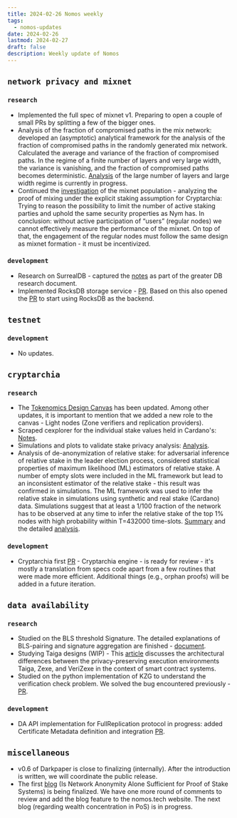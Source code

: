```yaml
---
title: 2024-02-26 Nomos weekly
tags:
  - nomos-updates
date: 2024-02-26
lastmod: 2024-02-27
draft: false
description: Weekly update of Nomos
---
```

## `network privacy and mixnet`

### `research`

- Implemented the full spec of mixnet v1. Preparing to open a couple of small PRs by splitting a few of the bigger ones.
- Analysis of the fraction of compromised paths in the mix network: developed an (asymptotic) analytical framework for the analysis of the fraction of compromised paths in the randomly generated mix network. Calculated the average and variance of the fraction of compromised paths. In the regime of a finite number of layers and very large width, the variance is vanishing, and the fraction of compromised paths becomes deterministic. [Analysis](https://www.overleaf.com/project/64ff35bb625e39b2cad298e5) of the large number of layers and large width regime is currently in progress.
- Continued the [investigation](https://www.notion.so/Populating-Mixnet-in-Cryptarchia-adf0ad10bd6b4c56b9597f7719b12092) of the mixnet population - analyzing the proof of mixing under the explicit staking assumption for Cryptarchia: Trying to reason the possibility to limit the number of active staking parties and uphold the same security properties as Nym has. In conclusion: without active participation of “users” (regular nodes) we cannot effectively measure the performance of the mixnet. On top of that, the engagement of the regular nodes must follow the same design as mixnet formation - it must be incentivized.

### `development`

- Research on SurrealDB - captured the [notes](https://www.notion.so/Key-Value-Database-943f54941d0347aa89a0de87ad9cc43a#98f0608a34744e41abee16f5ea162617) as part of the greater DB research document.
- Implemented RocksDB storage service - [PR](https://github.com/logos-co/nomos-node/pull/584). Based on this also opened the [PR](https://github.com/logos-co/nomos-node/pull/585) to start using RocksDB as the backend.

## `testnet`

### `development`

- No updates.

## `cryptarchia`

### `research`

- The [Tokenomics Design Canvas](https://www.notion.so/Nomos-Tokenomics-Design-Canvas-e62e78ee0f8c4a719d1f6ffb08574241) has been updated. Among other updates, it is important to mention that we added a new role to the canvas - Light nodes (Zone verifiers and replication providers).
- Scraped cexplorer for the individual stake values held in Cardano's: [Notes](https://www.notion.so/Cardano-Stake-Distribution-f3aba15545034c55966076ab6a2c4049).
- Simulations and plots to validate stake privacy analysis: [Analysis](https://www.notion.so/De-anonymisation-of-relative-stake-5b48f86bba3845c98f9b16f952307998?pvs=4#f01bde3808a4459aa81e8d9cc8cad278).
- Analysis of de-anonymization of relative stake: for adversarial inference of relative stake in the leader election process, considered statistical properties of maximum likelihood (ML) estimators of relative stake. A number of empty slots were included in the ML framework but lead to an inconsistent estimator of the relative stake - this result was confirmed in simulations. The ML framework was used to infer the relative stake in simulations using synthetic and real stake (Cardano) data. Simulations suggest that at least a 1/100 fraction of the network has to be observed at any time to infer the relative stake of the top 1% nodes with high probability within T=432000 time-slots. [Summary](https://www.notion.so/De-anonymisation-of-relative-stake-5b48f86bba3845c98f9b16f952307998) and the detailed [analysis](https://www.overleaf.com/read/fzbrxvkwwscq#f2907c).

### `development`

- Cryptarchia first [PR](https://github.com/logos-co/nomos-node/pull/583) - Cryptarchia engine - is ready for review - it's mostly a translation from specs code apart from a few routines that were made more efficient. Additional things (e.g., orphan proofs) will be added in a future iteration.

## `data availability`

### `research`

- Studied on the BLS threshold Signature. The detailed explanations of BLS-pairing and signature aggregation are finished - [document](https://www.notion.so/Pairing-Details-b18f5eca8dea4f26ab80698214cafdd7).
- Studying Taiga designs (WIP) - This [article](https://www.notion.so/VeriZEXE-vs-Taiga-WIP-3ef9b9def27b4140bd752b0d49cba391) discusses the architectural differences between the privacy-preserving execution environments Taiga, Zexe, and VeriZexe in the context of smart contract systems.
- Studied on the python implementation of KZG to understand the verification check problem. We solved the bug encountered previously - [PR](https://github.com/logos-co/nomos-specs/tree/da-kzg-core/da/kzg_rs).

### `development`

- DA API implementation for FullReplication protocol in progress: added Certificate Metadata definition and integration [PR](https://github.com/logos-co/nomos-node/pull/582).

## `miscellaneous`

- v0.6 of Darkpaper is close to finalizing (internally). After the introduction is written, we will coordinate the public release.
- The first [blog](https://docs.google.com/document/d/15G9t6lE7CdqA7o-x8dLwZIyRrnbV-D5E0jyRaFjgphk/edit#heading=h.89r8n54lhgro) (Is Network Anonymity Alone Sufficient for Proof of Stake Systems) is being finalized. We have one more round of comments to review and add the blog feature to the nomos.tech website. The next blog (regarding wealth concentration in PoS) is in progress.